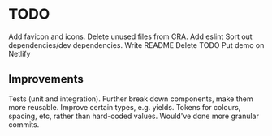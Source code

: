# TODO

Add favicon and icons.
Delete unused files from CRA.
Add eslint
Sort out dependencies/dev dependencies.
Write README
Delete TODO
Put demo on Netlify

## Improvements

Tests (unit and integration).
Further break down components, make them more reusable.
Improve certain types, e.g. yields.
Tokens for colours, spacing, etc, rather than hard-coded values.
Would've done more granular commits.
